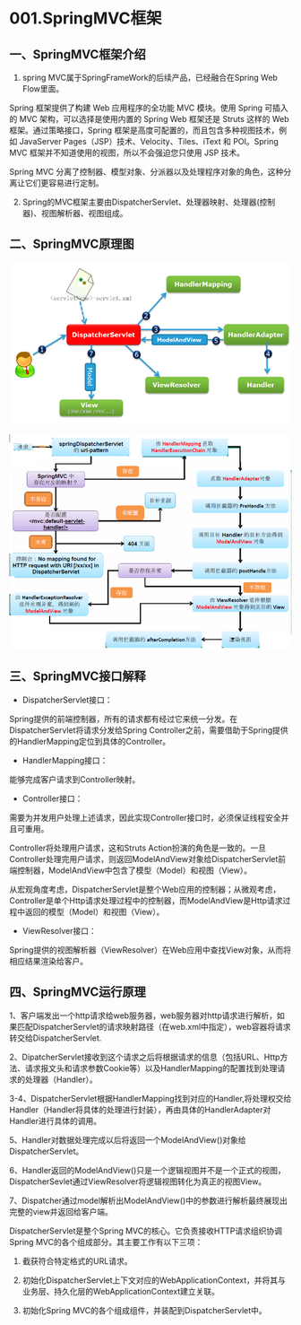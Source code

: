 # 001.SpringMVC框架

## 一、SpringMVC框架介绍

1) spring MVC属于SpringFrameWork的后续产品，已经融合在Spring Web Flow里面。

Spring 框架提供了构建 Web 应用程序的全功能 MVC 模块。使用 Spring 可插入的 MVC 架构，可以选择是使用内置的 Spring Web 框架还是 Struts 这样的 Web 框架。通过策略接口，Spring 框架是高度可配置的，而且包含多种视图技术，例如 JavaServer Pages（JSP）技术、Velocity、Tiles、iText 和 POI。Spring MVC 框架并不知道使用的视图，所以不会强迫您只使用 JSP 技术。

Spring MVC 分离了控制器、模型对象、分派器以及处理程序对象的角色，这种分离让它们更容易进行定制。

2) Spring的MVC框架主要由DispatcherServlet、处理器映射、处理器(控制器)、视图解析器、视图组成。

## 二、SpringMVC原理图

![](../imgs/001.SpringMVC框架/001.png)

![](../imgs/001.SpringMVC框架/002.png)

## 三、SpringMVC接口解释

* DispatcherServlet接口：

Spring提供的前端控制器，所有的请求都有经过它来统一分发。在DispatcherServlet将请求分发给Spring Controller之前，需要借助于Spring提供的HandlerMapping定位到具体的Controller。

* HandlerMapping接口：

能够完成客户请求到Controller映射。

* Controller接口：

需要为并发用户处理上述请求，因此实现Controller接口时，必须保证线程安全并且可重用。

Controller将处理用户请求，这和Struts Action扮演的角色是一致的。一旦Controller处理完用户请求，则返回ModelAndView对象给DispatcherServlet前端控制器，ModelAndView中包含了模型（Model）和视图（View）。

从宏观角度考虑，DispatcherServlet是整个Web应用的控制器；从微观考虑，Controller是单个Http请求处理过程中的控制器，而ModelAndView是Http请求过程中返回的模型（Model）和视图（View）。

* ViewResolver接口：

Spring提供的视图解析器（ViewResolver）在Web应用中查找View对象，从而将相应结果渲染给客户。

## 四、SpringMVC运行原理

1、客户端发出一个http请求给web服务器，web服务器对http请求进行解析，如果匹配DispatcherServlet的请求映射路径（在web.xml中指定），web容器将请求转交给DispatcherServlet.

2、DipatcherServlet接收到这个请求之后将根据请求的信息（包括URL、Http方法、请求报文头和请求参数Cookie等）以及HandlerMapping的配置找到处理请求的处理器（Handler）。

3-4、DispatcherServlet根据HandlerMapping找到对应的Handler,将处理权交给Handler（Handler将具体的处理进行封装），再由具体的HandlerAdapter对Handler进行具体的调用。

5、Handler对数据处理完成以后将返回一个ModelAndView()对象给DispatcherServlet。

6、Handler返回的ModelAndView()只是一个逻辑视图并不是一个正式的视图，DispatcherSevlet通过ViewResolver将逻辑视图转化为真正的视图View。

7、Dispatcher通过model解析出ModelAndView()中的参数进行解析最终展现出完整的view并返回给客户端。

DispatcherServlet是整个Spring MVC的核心。它负责接收HTTP请求组织协调Spring MVC的各个组成部分。其主要工作有以下三项：

1. 截获符合特定格式的URL请求。

2. 初始化DispatcherServlet上下文对应的WebApplicationContext，并将其与业务层、持久化层的WebApplicationContext建立关联。

3. 初始化Spring MVC的各个组成组件，并装配到DispatcherServlet中。




